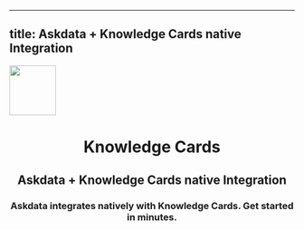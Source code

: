 
  ---
  title: Askdata + Knowledge Cards native Integration
  ---

<img class="dataset_icon mx-auto d-block mb-4" width="82" height="88" src="https://chart.askdata.com/datasets/icons/knowledge-cards.png" alt="">
<h1 class="dataset_title" style="text-align: center;">Knowledge Cards</h1>
<h2 class="dataset_subtitle" style="text-align: center;">Askdata + Knowledge Cards native Integration</h2> 
<h3 class="dataset_description" style="text-align: center;">Askdata integrates natively with  Knowledge Cards. Get started in minutes.</h3> 

  